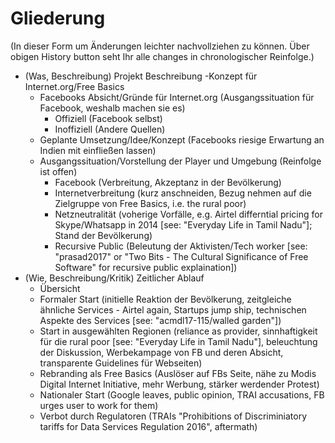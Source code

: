 # Gliederung

(In dieser Form um Änderungen leichter nachvollziehen zu können.
Über obigen History button seht Ihr alle changes in chronologischer Reinfolge.)

- (Was, Beschreibung) Projekt Beschreibung
  -Konzept für Internet.org/Free Basics 
    - Facebooks Absicht/Gründe für Internet.org (Ausgangssituation für Facebook, weshalb machen sie es)
      - Offiziell (Facebook selbst)
      - Inoffiziell (Andere Quellen)
    - Geplante Umsetzung/Idee/Konzept (Facebooks riesige Erwartung an Indien mit einfließen lassen)
  - Ausgangssituation/Vorstellung der Player und Umgebung (Reinfolge ist offen)
    - Facebook (Verbreitung, Akzeptanz in der Bevölkerung)
    - Internetverbreitung (kurz anschneiden, Bezug nehmen auf die Zielgruppe von Free Basics, i.e. the rural poor)
    - Netzneutralität (voherige Vorfälle, e.g. Airtel differntial pricing for Skype/Whatsapp in 2014 [see: "Everyday Life in Tamil Nadu"]; Stand der Bevölkerung)
    - Recursive Public (Beleutung der Aktivisten/Tech worker [see: "prasad2017" or "Two Bits - The Cultural Significance of Free Software" for recursive public explaination])
- (Wie, Beschreibung/Kritik) Zeitlicher Ablauf
  - Übersicht
  - Formaler Start (initielle Reaktion der Bevölkerung, zeitgleiche ähnliche Services - Airtel again, Startups jump ship, technischen Aspekte des Services [see: "acmdl17-115/walled garden"])
  - Start in ausgewählten Regionen (reliance as provider, sinnhaftigkeit für die rural poor [see: "Everyday Life in Tamil Nadu"], beleuchtung der Diskussion, Werbekampage von FB und deren Absicht, transparente Guidelines für Webseiten)
  - Rebranding als Free Basics (Auslöser auf FBs Seite, nähe zu Modis Digital Internet Initiative, mehr Werbung, stärker werdender Protest)
  - Nationaler Start (Google leaves, public opinion, TRAI accusations, FB urges user to work for them)
  - Verbot durch Regulatoren (TRAIs "Prohibitions of Discriminiatory tariffs for Data Services Regulation 2016", aftermath)
